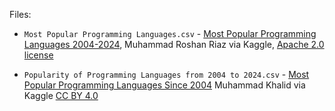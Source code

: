 Files:

- ``Most Popular Programming Languages.csv`` - [Most Popular Programming Languages 2004-2024](https://www.kaggle.com/datasets/muhammadroshaanriaz/most-popular-programming-languages-2004-2024), Muhammad Roshan Riaz via Kaggle, [Apache 2.0 license](https://www.apache.org/licenses/LICENSE-2.0)

- ``Popularity of Programming Languages from 2004 to 2024.csv`` - [Most Popular Programming Languages Since 2004](https://www.kaggle.com/datasets/muhammadkhalid/most-popular-programming-languages-since-2004) Muhammad Khalid via Kaggle [CC BY 4.0](https://creativecommons.org/licenses/by/4.0/)
